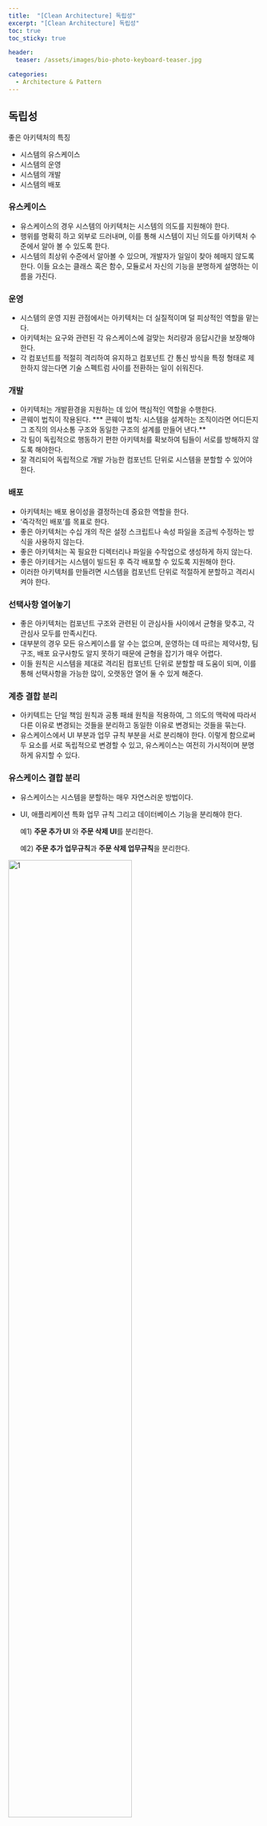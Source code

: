 ```yaml
---
title:  "[Clean Architecture] 독립성"
excerpt: "[Clean Architecture] 독립성"
toc: true
toc_sticky: true

header:
  teaser: /assets/images/bio-photo-keyboard-teaser.jpg

categories:
  - Architecture & Pattern
---
```


## 독립성

좋은 아키텍처의 특징

- 시스템의 유스케이스
- 시스템의 운영
- 시스템의 개발
- 시스템의 배포

### 유스케이스

- 유스케이스의 경우 시스템의 아키텍처는 시스템의 의도를 지원해야 한다.
- 행위를 명확히 하고 외부로 드러내며, 이를 통해 시스템이 지닌 의도를 아키텍처 수준에서 알아 볼 수 있도록 한다.
- 시스템의 최상위 수준에서 알아볼 수 있으며, 개발자가 일일이 찾아 헤매지 않도록 한다. 이들 요소는 클래스 혹은 함수, 모듈로서 자신의 기능을 분명하게 설명하는 이름을 가진다.

### 운영

- 시스템의 운영 지원 관점에서는 아키텍처는 더 실질적이며 덜 피상적인 역할을 맡는다.
- 아키텍처는 요구와 관련된 각 유스케이스에 걸맞는 처리량과 응답시간을 보장해야 한다.
- 각 컴포넌트를 적절히 격리하여 유지하고 컴포넌트 간 통신 방식을 특정 형태로 제한하지 않는다면 기술 스펙트럼 사이를 전환하는 일이 쉬워진다.

### 개발

- 아키텍처는 개발환경을 지원하는 데 있어 핵심적인 역할을 수행한다.
- 콘웨이 법칙이 작용된다. 
*** 콘웨이 법칙: 시스템을 설계하는 조직이라면 어디든지 그 조직의 의사소통 구조와 동일한 구조의 설계를 만들어 낸다.**
- 각 팀이 독립적으로 행동하기 편한 아키텍처를 확보하여 팀들이 서로를 방해하지 않도록 해야한다.
- 잘 격리되어 독립적으로 개발 가능한 컴포넌트 단위로 시스템을 분할할 수 있어야 한다.

### 배포

- 아키텍처는 배포 용이성을 결정하는데 중요한 역할을 한다.
- ‘즉각적인 배포’를 목표로 한다.
- 좋은 아키텍처는 수십 개의 작은 설정 스크립트나 속성 파일을 조금씩 수정하는 방식을 사용하지 않는다.
- 좋은 아키텍처는 꼭 필요한 디렉터리나 파일을 수작업으로 생성하게 하지 않는다.
- 좋은 아키테거는 시스템이 빌드된 후 즉각 배포할 수 있도록 지원해야 한다.
- 이러한 아키텍처를 만들려면 시스템을 컴포넌트 단위로 적절하게 분할하고 격리시켜야 한다.

### 선택사항 열어놓기

- 좋은 아키텍처는 컴포넌트 구조와 관련된 이 관심사들 사이에서 균형을 맞추고, 각 관심사 모두를 만족시킨다.
- 대부분의 경우 모든 유스케이스를 알 수는 없으며, 운영하는 데 따르는 제약사항, 팀 구조, 배포 요구사항도 알지 못하기 때문에 균형을 잡기가 매우 어렵다.
- 이들 원칙은 시스템을 제대로 격리된 컴포넌트 단위로 분할할 때 도움이 되며, 이를 통해 선택사항을 가능한 많이, 오랫동안 열어 둘 수 있게 해준다.

### 계층 결합 분리

- 아키텍트는 단일 책임 원칙과 공통 패쇄 원칙을 적용하여, 그 의도의 맥락에 따라서 다른 이유로 변경되는 것들을 분리하고 동일한 이유로 변경되는 것들을 묶는다.
- 유스케이스에서 UI 부분과 업무 규칙 부분을 서로 분리해야 한다. 이렇게 함으로써 두 요소를 서로 독립적으로 변경할 수 있고, 유스케이스는 여전히 가시적이며 분명하게 유지할 수 있다.

### 유스케이스 결합 분리

- 유스케이스는 시스템을 분할하는 매우 자연스러운 방법이다.
- UI, 애플리케이션 특화 업무 규칙 그리고 데이터베이스 기능을 분리해야 한다.
    
    예1) **주문 추가 UI** 와 **주문 삭제 UI**를 분리한다.
    
    예2) **주문 추가 업무규칙**과 **주문 삭제 업무규칙**을 분리한다.
    
<img width="70%" alt="1" src="https://user-images.githubusercontent.com/73280175/204082841-8ab1c705-b467-4bcd-a28f-16156c52ff28.PNG">
    
- 이처럼 시스템에서 서로 다른 이유로 변경되는 요소들의 결합을 분리하면 기존 요소에 지장을 주지 않고도 새로운 유스케이스를 계속해서 추가할 수 있다.

### 개발 독립성

- 컴포넌트가 완전히 분리되면 팀 사이의 간섬은 줄어든다.
- 업무 규칙이 UI를 알지 못하면 UI에 중점을 둔 팀은 업무 규칙에 중점을 둔 팀에 영향을 주지 않는다.

### 배포 독립성

- 유스케이스와 계층의 결합이 분리되면 배포 측면에서도 고도의 유연성이 생긴다.
- 결합을 제대로 분리했다면 운영 중인 시스템에도 계층과 유스케이스를 교체할 수 있다.

### 중복

- 중복된 코드가 있다면 줄이거나 제거해야 한다. 다만 진짜 중복인지 확인부터 해야 한다.
- **정말로 중복된 코드일 경우**, 한 인스턴스가 변경되면 동일한 변경을 그 인스턴스의 모든 복사본에 반드시 적용해야 한다.
- **중복된 코드처럼 보이지만 아닐 경우**, 두 코드 영역이 다른 이유로 변경된다면 이 두 코드는 중복 코드가 아니므로 두 코드를 통합하는 일이 없어야 한다.

### 결합 분리 모드

- 유스케이스를 위해 수행되는 결합 부리 작업들은 운영에도 도움이 된다. 운영 측면에서 이점을 살리기 위해서 결합을 분리할때 적절한 모드를 선택해야 한다.
- 분리된 컴포넌트를 서로 다른 서버에서 실행해야 하는 상황이라면, 이들 컴포넌트가 단일 프로세서의 동일한 주소 공간에 함께 상주하는 형태로 만들어져서는 안 된다.
- 분리된 컴포넌트는 반드시 독립된 서비스가 되어야 한다.
- 좋은 아키텍처는 선택권을 열어두기 때문에, 결합 분리 모드는 이러한 선택지 중 하나이다.

**소스 수준  분리모드** 

- 소스 코드 모듈 사이의 의존성을 제어할 수 있다. 이를 통해 하나의 모듈이 변하더라도 다른 모듈을 변경하거나 재컴파일 하지 않도록 만들 수 있다. 이 모드는 **모노리틱 구조**를 사용한다.
    
    ***모노리틱 구조: 모든 컴포넌트가 같은 주소 공간에서 실행되고, 서로 통신을 할 때는 간단한 함수 호출을 사용한다. 이로 인해 메모리에서는 하나의 실행 파일만이 로드되는 구조이다.**
    

**배포 수준 분리 모드**

- jar 파일, DLL, 공유 라이브러리와 같이 배포 가능한 단위들 사이의 의존성을 제어할 수 있다. 이를 통해 한 모듈이 변해도 다른 모듈을 재빌드하거나 재배포하지 않도록 만들수 있다.
- 모노리틱 구조를 가진다.
- 결합이 분리된 컴포넌트가 jar 파일, Gem 파일, DLL과 같이 독립적으로 배포할 수 있는 단위로 분할 되어 있다.

**서비스 수준 분리 모드**

- 의존하는 수준을 데이터 구조 단위까지 낮출 수 있고, 순전히 네트워크 패킷을 통해서만 통신하도록 만들 수 있다.
- 모든 실행 가능한 단위는 소스와 바이너리 변경에 대해 서로 완전히 독립적이게 된다.

- 프로젝트 초기 단계는 어떤 모드가 최선인지 알기 어렵다.
- 시스템이 한 서버에서 실행되는 동안은 결합은 소스 수준에서 분리하는 것만으로도 충분하지만, 나중에는 배포 가능한 단위, 서비스 수준까지 분리해야 할 수도 있다.

### 결론

- 좋은 아키텍처는 시스템이 모노리틱 구조로 태어나서 단일 파일로 배포되더라도, 이후에는 독립적으로 배포 가능한 단위들의 집합으로 성장할 수 있도록 만들어져야 한다.
- 좋은 아키텍처는 상황이 바뀌었을 때, 원래 형태인 모노리틱 구조로 되돌릴 수도 있어야 한다.
- 좋은 아키텍처는 이러한 변경으로부터 소스 코드 대부분을 보호한다.
- 좋은 아키텍처는 결합 분리 모드를 선택사항으로 남겨두어서 배포 규모에 따라 적합한 모드를 선택한다.
